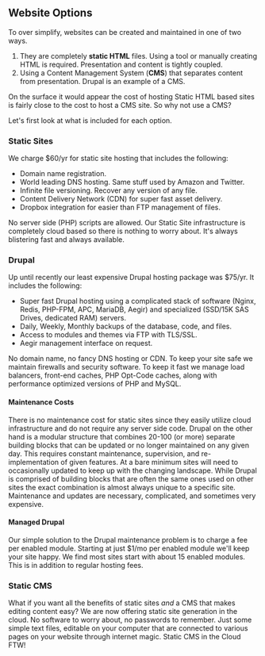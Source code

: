 ## Website Options

To over simplify, websites can be created and maintained in one of two ways.

1. They are completely **static HTML** files. Using a tool or manually creating HTML is required. Presentation and content is tightly coupled.
2. Using a Content Management System (**CMS**) that separates content from presentation. Drupal is an example of a CMS.

On the surface it would appear the cost of hosting Static HTML based sites is fairly close to the cost to host a CMS site. So why not use a CMS?

Let's first look at what is included for each option.

### Static Sites

We charge $60/yr for static site hosting that includes the following:

* Domain name registration.
* World leading DNS hosting. Same stuff used by Amazon and Twitter.
* Infinite file versioning. Recover any version of any file.
* Content Delivery Network (CDN) for super fast asset delivery.
* Dropbox integration for easier than FTP management of files.

No server side (PHP) scripts are allowed. Our Static Site infrastructure is completely cloud based so there is nothing to worry about. It's always blistering fast and always available.


### Drupal

Up until recently our least expensive Drupal hosting package was $75/yr. It includes the following:

* Super fast Drupal hosting using a complicated stack of software (Nginx, Redis, PHP-FPM, APC, MariaDB, Aegir) and specialized (SSD/15K SAS Drives, dedicated RAM) servers.
* Daily, Weekly, Monthly backups of the database, code, and files.
* Access to modules and themes via FTP with TLS/SSL.
* Aegir management interface on request.

No domain name, no fancy DNS hosting or CDN. To keep your site safe we maintain firewalls and security software. To keep it fast we manage load balancers, front-end caches, PHP Opt-Code caches, along with performance optimized versions of PHP and MySQL.


#### Maintenance Costs

There is no maintenance cost for static sites since they easily utilize cloud infrastructure and do not require any server side code. Drupal on the other hand is a modular structure that combines 20-100 (or more) separate building blocks that can be updated or no longer maintained on any given day. This requires constant maintenance, supervision, and re-implementation of given features. At a bare minimum sites will need to occasionally updated to keep up with the changing landscape. While Drupal is comprised of building blocks that are often the same ones used on other sites the exact combination is almost always unique to a specific site. Maintenance and updates are necessary, complicated, and sometimes very expensive.

#### Managed Drupal

Our simple solution to the Drupal maintenance problem is to charge a fee per enabled module. Starting at just $1/mo per enabled module we'll keep your site happy. We find most sites start with about 15 enabled modules. This is in addition to regular hosting fees.

### Static CMS

What if you want all the benefits of static sites *and* a CMS that makes editing content easy? We are now offering static site generation in the cloud. No software to worry about, no passwords to remember. Just some simple text files, editable on your computer that are connected to various pages on your website through internet magic. Static CMS in the Cloud FTW!
